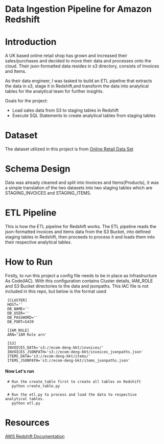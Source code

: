 # Data Ingestion Pipeline for Amazon Redshift

# Introduction
A UK based online retail shop has grown and increased their sales/purchases and decided to move their data and processes onto the cloud.
Their json-formatted data resides in s3 directory, consists of Invoices and Items.

As their data engineer, I was tasked to build an ETL pipeline that extracts the data in s3, stage it in Redshift,and transform
the data into analytical tables for the analytical team for further insights.

Goals for the project:
- Load sales data from S3 to staging tables in Redshift
- Execute SQL Statements to create analytical tables from staging tables

# Dataset
The dataset utilized in this project is from [Online Retail Data Set](https://archive-beta.ics.uci.edu/dataset/502/online+retail+ii)

# Schema Design
Data was already cleaned and split into Invoices and Items(Products), it was a simple translation of the two datasets into two staging tables
which are STAGING_INVOICES and STAGING_ITEMS.

# ETL Pipeline
This is how the ETL pipeline for Redshift works. The ETL pipeline reads the json-formatted invoices and items data from the S3 Bucket, 
into defined staging tables in Redshift, then proceeds to process it and loads them into their respective analytical tables.


# How to Run
Firstly, to run this project a config file needs to be in place as Infrastructure As Code(IAC).
With this configuration contains Cluster details, IAM_ROLE and S3 Bucket directories to the data and jsonpaths.
This IAC file is not included in this repo, but below is the format used
     
     [CLUSTER]
     HOST=''
     DB_NAME=''
     DB_USER=''
     DB_PASSWORD=''
     DB_PORT=5439

     [IAM_ROLE]
     ARN='IAM Role arn'

     [S3]
     INVOICES_DATA='s3://ecom-deng-bkt/invoices/'
     INVOICES_JSONPATH='s3://ecom-deng-bkt/invoices_jsonpaths.json'
     ITEMS_DATA='s3://ecom-deng-bkt/items/'
     ITEMS_JSONPATH='s3://ecom-deng-bkt/items_jsonpaths.json'


#### Now Let's run

     # Run the create_table first to create all tables on Redshift
       python create_table.py
     
     # Run the etl.py to process and load the data to respective analytical tables.
       python etl.py
     

# Resources
[AWS Redshift Documentation](https://aws.amazon.com/redshift/)


